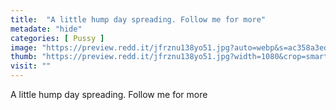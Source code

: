 ```yaml
---
title:  "A little hump day spreading. Follow me for more"
metadate: "hide"
categories: [ Pussy ]
image: "https://preview.redd.it/jfrznu138yo51.jpg?auto=webp&s=ac358a3ed2b064b86bc5757bb5bf4391599f9d99"
thumb: "https://preview.redd.it/jfrznu138yo51.jpg?width=1080&crop=smart&auto=webp&s=f195a51831b7fac1db61d57d3e5d18ef32fb670e"
visit: ""
---
```

A little hump day spreading. Follow me for more
